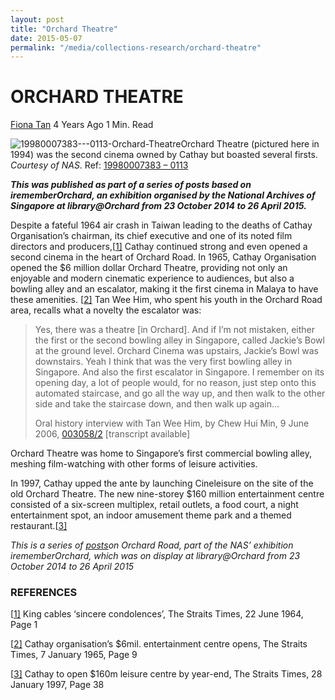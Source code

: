 ```yaml
---
layout: post
title: "Orchard Theatre"
date: 2015-05-07
permalink: "/media/collections-research/orchard-theatre"
---
```


# ORCHARD THEATRE

[Fiona Tan](http://www.nas.gov.sg/blogs/offtherecord/author/nlstlp/) 4 Years Ago 1 Min. Read

![19980007383---0113-Orchard-Theatre](http://www.nas.gov.sg/blogs/offtherecord/wp-content/uploads/2015/04/19980007383-0113-Orchard-Theatre.jpg)Orchard Theatre (pictured here in 1994) was the second cinema owned by Cathay but boasted several firsts. *Courtesy of NAS*. Ref: [19980007383 – 0113](http://www.nas.gov.sg/archivesonline/photographs/record-details/516f2a0b-1162-11e3-83d5-0050568939ad)

***This was published as part of a series of posts based on irememberOrchard, an exhibition organised by the National Archives of Singapore at library@Orchard from 23 October 2014 to 26 April 2015.***

Despite a fateful 1964 air crash in Taiwan leading to the deaths of Cathay Organisation’s chairman, its chief executive and one of its noted film directors and producers,[[1\]](http://www.nas.gov.sg/blogs/offtherecord/orchard-theatre/#_ftn2) Cathay continued strong and even opened a second cinema in the heart of Orchard Road. In 1965, Cathay Organisation opened the $6 million dollar Orchard Theatre, providing not only an enjoyable and modern cinematic experience to audiences, but also a bowling alley and an escalator, making it the first cinema in Malaya to have these amenities. [[2\]](http://www.nas.gov.sg/blogs/offtherecord/orchard-theatre/#_ftn3) Tan Wee Him, who spent his youth in the Orchard Road area, recalls what a novelty the escalator was:

> Yes, there was a theatre [in Orchard]. And if I’m not mistaken, either the first or the second bowling alley in Singapore, called Jackie’s Bowl at the ground level. Orchard Cinema was upstairs, Jackie’s Bowl was downstairs. Yeah I think that was the very first bowling alley in Singapore. And also the first escalator in Singapore. I remember on its opening day, a lot of people would, for no reason, just step onto this automated staircase, and go all the way up, and then walk to the other side and take the staircase down, and then walk up again…
>
> Oral history interview with Tan Wee Him, by Chew Hui Min, 9 June 2006, [003058/2](http://www.nas.gov.sg/archivesonline/oral_history_interviews/record-details/c5b8d5ce-1160-11e3-83d5-0050568939ad) [transcript available]

Orchard Theatre was home to Singapore’s first commercial bowling alley, meshing film-watching with other forms of leisure activities.

In 1997, Cathay upped the ante by launching Cineleisure on the site of the old Orchard Theatre. The new nine-storey $160 million entertainment centre consisted of a six-screen multiplex, retail outlets, a food court, a night entertainment spot, an indoor amusement theme park and a themed restaurant.[[3\]](http://www.nas.gov.sg/blogs/offtherecord/orchard-theatre/#_ftn4)

*This is a series of [posts](http://www.nas.gov.sg/blogs/offtherecord/tag/irememberorchard/)on Orchard Road, part of the NAS’ exhibition irememberOrchard, which was on display at library@Orchard from 23 October 2014 to 26 April 2015*

### REFERENCES

[[1\]](http://www.nas.gov.sg/blogs/offtherecord/orchard-theatre/#_ftnref2) King cables ‘sincere condolences’, The Straits Times, 22 June 1964, Page 1

[[2\]](http://www.nas.gov.sg/blogs/offtherecord/orchard-theatre/#_ftnref3) Cathay organisation’s $6mil. entertainment centre opens, The Straits Times, 7 January 1965, Page 9

[[3\]](http://www.nas.gov.sg/blogs/offtherecord/orchard-theatre/#_ftnref4) Cathay to open $160m leisure centre by year-end, The Straits Times, 28 January 1997, Page 38